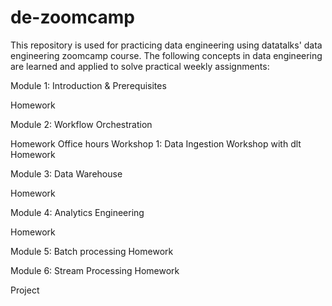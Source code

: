 # de-zoomcamp

This repository is used for practicing data engineering using datatalks' data engineering zoomcamp course. The following concepts in data engineering are learned and applied to solve practical weekly assignments:

Module 1: Introduction & Prerequisites

Homework

Module 2: Workflow Orchestration

Homework
Office hours
Workshop 1: Data Ingestion
Workshop with dlt
Homework

Module 3: Data Warehouse

Homework

Module 4: Analytics Engineering

Homework

Module 5: Batch processing
Homework

Module 6: Stream Processing
Homework

Project
